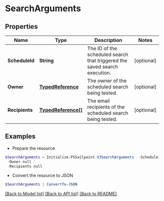 # SearchArguments
## Properties

Name | Type | Description | Notes
------------ | ------------- | ------------- | -------------
**ScheduleId** | **String** | The ID of the scheduled search that triggered the saved search execution.  | [optional] 
**Owner** | [**TypedReference**](TypedReference.md) | The owner of the scheduled search being tested.  | [optional] 
**Recipients** | [**TypedReference[]**](TypedReference.md) | The email recipients of the scheduled search being tested.  | [optional] 

## Examples

- Prepare the resource
```powershell
$SearchArguments = Initialize-PSSailpoint.V3SearchArguments  -ScheduleId 7a724640-0c17-4ce9-a8c3-4a89738459c8 `
 -Owner null `
 -Recipients null
```

- Convert the resource to JSON
```powershell
$SearchArguments | ConvertTo-JSON
```

[[Back to Model list]](../README.md#documentation-for-models) [[Back to API list]](../README.md#documentation-for-api-endpoints) [[Back to README]](../README.md)

